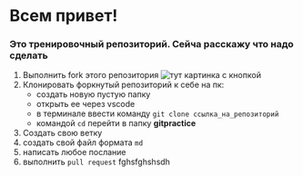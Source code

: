 # Всем привет! 

### Это тренировочный репозиторий. Сейча расскажу что надо сделать

1. Выполнить fork этого репозитория
![тут картинка с кнопкой](fork.jpg)
2. Клонировать форкнутый репозиторий к себе на пк:
    * создать новую пустую папку
    * открыть ее через vscode
    * в терминале ввести команду ```git clone ссылка_на_репозиторий```
    * командой ```cd``` перейти в папку **gitpractice**
3. Создать свою ветку
4. создать свой файл формата ```md```
5. написать любое послание
6. выполнить ```pull request```
fghsfghshsdh